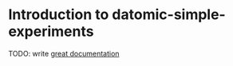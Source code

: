 # Introduction to datomic-simple-experiments

TODO: write [great documentation](http://jacobian.org/writing/great-documentation/what-to-write/)
